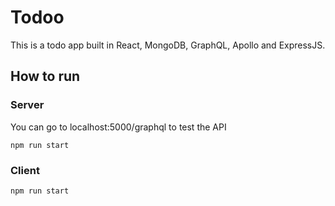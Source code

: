 # Todoo
This is a todo app built in React, MongoDB, GraphQL, Apollo and ExpressJS.

## How to run
### Server
You can go to localhost:5000/graphql to test the API
```
npm run start
```

### Client
```
npm run start
```